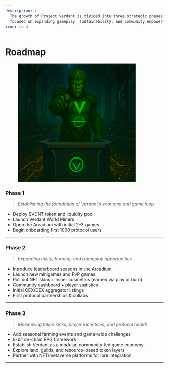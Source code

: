 ```yaml
---
description: >-
  The growth of Project Verdant is divided into three strategic phases — each
  focused on expanding gameplay, sustainability, and community empowerment.
icon: road
---
```


# Roadmap

<figure><img src=".gitbook/assets/ChatGPT Image Apr 22, 2025, 12_08_10 PM.png" alt="" width="375"><figcaption></figcaption></figure>

### **Phase 1**&#x20;

> _Establishing the foundation of Verdant’s economy and game loop_

* Deploy $VDNT token and liquidity pool
* Launch Verdant World Miners
* Open the Arcadium with initial 2–3 games
* Begin onboarding first 1000 protocol users

***

### **Phase 2**&#x20;

> _Expanding utility, burning, and gameplay opportunities_

* Introduce leaderboard seasons in the Arcadium
* Launch new minigames and PvP games
* Roll out NFT skins + miner cosmetics (earned via play or burn)
* Community dashboard + player statistics
* Initial CEX/DEX aggregator listings
* First protocol partnerships & collabs

***

### **Phase 3**&#x20;

> _Maximizing token sinks, player incentives, and protocol health_

* Add seasonal farming events and game-wide challenges
* 8-bit on-chain RPG framework
* Establish Verdant as a modular, community-led game economy
* Explore land, guilds, and resource-based token layers
* Partner with NFT/metaverse platforms for lore integration

***
